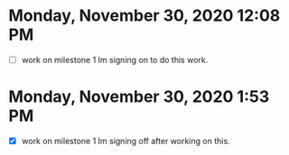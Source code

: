 # Monday, November 30, 2020 12:08 PM

- [ ] work on milestone 1
Im signing on to do this work.

# Monday, November 30, 2020 1:53 PM

- [x] work on milestone 1
Im signing off after working on this.